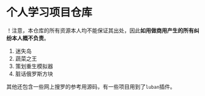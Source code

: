 # 个人学习项目仓库
！注意，本仓库的所有资源本人均不能保证其出处，因此**如用做商用产生的所有纠纷本人概不负责**。

1. 迷失岛
2. 蔬菜之王
3. 策划重生模拟器
4. 脏话俄罗斯方块


其他还包含一些网上搜罗的参考用源码，有一些项目用到了`luban`插件。